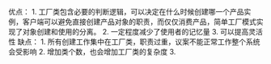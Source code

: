 优点：
    1. 工厂类包含必要的判断逻辑，可以决定在什么时候创建哪一个产品实例，客户端可以避免直接创建产品对象的职责，而仅仅消费产品，简单工厂模式实现了对象创建和使用的分离。
    2. 一定程度减少了使用者的记忆量
    3. 可以提高灵活性
缺点：
    1. 所有创建工作集中在工厂类，职责过重，议案不能正常工作整个系统会受影响
    2. 增加类个数，也会增加工厂类的复杂度
    3. 